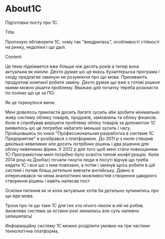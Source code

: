 # About1C 

Підготовка посту про 1С.

Title

Пропоную обговорити 1С, чому так "внедрилась", особливості стійкості на ринку, недоліки і що далі. 

Content

Ця тема піднімается вже більше ніж десять років а тепер вона актуальна як ніколи.
Дехто думае шо це якась бухалтерьска програма і зходу предлагае заміную не розуміючи про що мова.
Призивають продуктові компанії робити заміну. Дехто думае що вже є готові рішеня якими можно рішити проблему. Вважаю для початку тереба розкласти по полках що це за ПО.

Як це торкнулося мене.

Мені довелось прикласти досить багато зусиль аби зробити мінімально живу систему облику
товарів, продажів, замовлень та обліку фінансів. Коли я спробував вирішити проблему обліку товарів за допомогою 1С виявилось шо це потребує набагато меньше зусиль і часу.  Пройшовшись по книзі 
"Профессиональная разработка в системе 1С Предприятие" я розібрався з платформою. До 2011 р з нюля створив декілька невеликих але досить потрібних рішень і два рішення для обліку невеликих фірми. У 2012 р для того щоб мені стати повноцінним 1С-Програмістом мені потрібно було освоїти типові конфігурацію. Коли 2014 році на Донбасі почали гинути люди я посуті 
відчув що треба кидати 1С і все шо з ним повязано, а потім і закінув щось робити в цій системі і почав 
більш ретельно вивчати англійську. Давно я інтересивався чи нема аналогічних можливостей створення 
щвидкого створення рішень і навіть написав пост 

Оскілки питання як ні коли актуальне хотів би детально зупинитись про що йде мова.

Трохи про те що таке 1С для тих хто нічого ніколи в ній не робив.
(можливо система за останні рокі змінилась але суть напевно залишилась)

Информаційну систему 1С можно розділити умовно на три частини технологічна платформа, 

